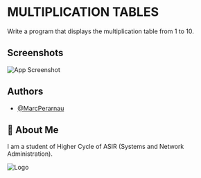 
# MULTIPLICATION TABLES
Write a program that displays the multiplication table from 1 to 10.

## Screenshots

![App Screenshot](https://github.com/MarcPerarnau/PYTHON/assets/151735878/27db2bfc-6521-4e8a-a783-edf6f6973dc6)



## Authors

- [@MarcPerarnau](https://github.com/MarcPerarnau)


## 🚀 About Me
I am a student of Higher Cycle of ASIR (Systems and Network Administration).


![Logo](https://github.com/MarcPerarnau/MV/assets/151735878/dbd36d50-971f-4147-8b66-0c489954895e)
